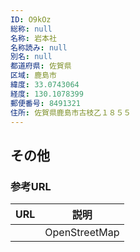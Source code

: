 ```yaml
---
ID: O9kOz
総称: null
名称: 岩本社
名称読み: null
別名: null
都道府県: 佐賀県
区域: 鹿島市
緯度: 33.0743064
経度: 130.1078399
郵便番号: 8491321
住所: 佐賀県鹿島市古枝乙１８５５
---
```


## その他

### 参考URL

| URL | 説明          |
| --- | ------------- |
|     | OpenStreetMap |
